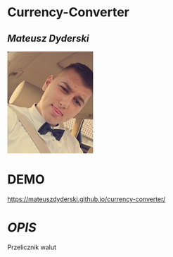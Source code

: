 # **Currency-Converter**


## *Mateusz Dyderski*
![Mateusz](https://github.com/MateuszDyderski/homepage/blob/main/images/Mateusz.png?raw=true)

# **DEMO**
https://mateuszdyderski.github.io/currency-converter/

# *OPIS*
Przelicznik walut

